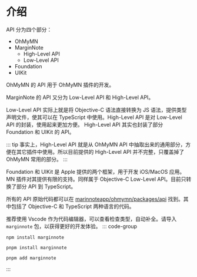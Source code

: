 # 介绍

API 分为四个部分：

- OhMyMN
- MarginNote
  - High-Level API
  - Low-Level API
- Foundation
- UIKit

OhMyMN 的 API 用于 OhMyMN 插件的开发。

MarginNote 的 API 又分为 Low-Level API 和 High-Level API。

Low-Level API 实际上就是将 Objective-C 语法直接转换为 JS 语法，提供类型声明文件，使其可以在 TypeScript 中使用。High-Level API 是对 Low-Level API 的封装，使用起来更加方便。 High-Level API 其实也封装了部分 Foundation 和 UIKit 的 API。

::: tip
事实上，High-Level API 就是从 OhMyMN API 中抽取出来的通用部分，方便在其它插件中使用。所以目前提供的 High-Level API 并不完整，只覆盖掉了 OhMyMN 常用的部分。
:::

Foundation 和 UIKit 是 Apple 提供的两个框架，用于开发 iOS/MacOS 应用。MN 插件对其提供有限的支持。同样属于 Objective-C Low-Level API。目前只转换了部分 API 到 TypeScript。

所有的 API 原始代码都可以在 [marinnoteapp/ohmymn/packages/api](https://github.com/marginnoteapp/ohmymn/tree/main/packages/api) 找到。其中包括了 Objective-C 和 TypeScript 两种语言的代码。

推荐使用 Vscode 作为代码编辑器，可以查看检查类型，自动补全。请导入 `marginnote` 包，以获得更好的开发体验。
::: code-group
```shell [npm]
npm install marginnote
```
```shell [pnpm]
pnpm install marginnote
```
```shell [yarn]
pnpm add marginnote
```
:::